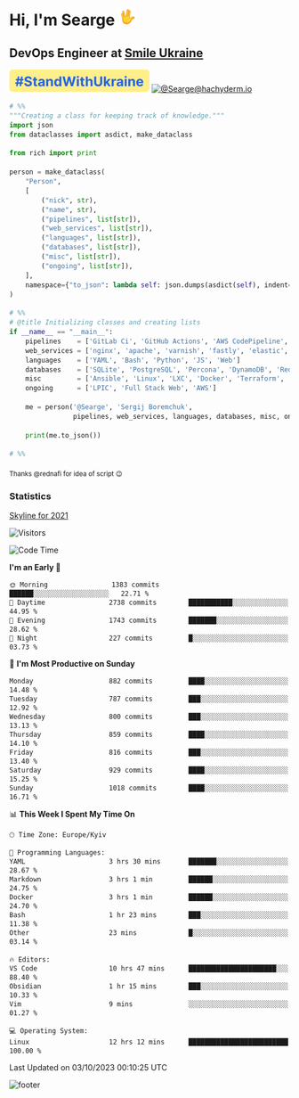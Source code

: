 # Hi, I'm Searge <img src="images/vulcan.webp" style="display: inline-block; margin: 0; height: 2rem" alt="Vulcan salute" />

## DevOps Engineer at [Smile Ukraine](https://smile-ukraine.com/en)

[![Stand With Ukraine](https://raw.githubusercontent.com/vshymanskyy/StandWithUkraine/main/badges/StandWithUkraine.svg)](https://stand-with-ukraine.pp.ua)
<a rel="me" href="https://hachyderm.io/@Searge">![@Searge@hachyderm.io](https://img.shields.io/badge/-@Searge-%232B90D9?logo=mastodon&logoColor=white)</a>

```python
# %%
"""Creating a class for keeping track of knowledge."""
import json
from dataclasses import asdict, make_dataclass

from rich import print

person = make_dataclass(
    "Person",
    [
        ("nick", str),
        ("name", str),
        ("pipelines", list[str]),
        ("web_services", list[str]),
        ("languages", list[str]),
        ("databases", list[str]),
        ("misc", list[str]),
        ("ongoing", list[str]),
    ],
    namespace={"to_json": lambda self: json.dumps(asdict(self), indent=4)},
)

# %%
# @title Initializing classes and creating lists
if __name__ == "__main__":
    pipelines    = ['GitLab Ci', 'GitHub Actions', 'AWS CodePipeline', 'Jenkins']
    web_services = ['nginx', 'apache', 'varnish', 'fastly', 'elastic', 'solr']
    languages    = ['YAML', 'Bash', 'Python', 'JS', 'Web']
    databases    = ['SQLite', 'PostgreSQL', 'Percona', 'DynamoDB', 'Redis']
    misc         = ['Ansible', 'Linux', 'LXC', 'Docker', 'Terraform', 'AWS']
    ongoing      = ['LPIC', 'Full Stack Web', 'AWS']

    me = person('@Searge', 'Sergij Boremchuk',
                pipelines, web_services, languages, databases, misc, ongoing)

    print(me.to_json())

# %%

```

<sub>Thanks @rednafi for idea of script :wink:</sub>

### Statistics

[Skyline for 2021](https://skyline.github.com/Searge/2021)

![Visitors](https://komarev.com/ghpvc/?username=searge&label=Profile%20views&color=0e75b6&style=flat) 
<!--START_SECTION:waka-->
![Code Time](http://img.shields.io/badge/Code%20Time-2%2C246%20hrs%2016%20mins-blue)

**I'm an Early 🐤** 

```text
🌞 Morning                1383 commits        ██████░░░░░░░░░░░░░░░░░░░   22.71 % 
🌆 Daytime                2738 commits        ███████████░░░░░░░░░░░░░░   44.95 % 
🌃 Evening                1743 commits        ███████░░░░░░░░░░░░░░░░░░   28.62 % 
🌙 Night                  227 commits         █░░░░░░░░░░░░░░░░░░░░░░░░   03.73 % 
```
📅 **I'm Most Productive on Sunday** 

```text
Monday                   882 commits         ████░░░░░░░░░░░░░░░░░░░░░   14.48 % 
Tuesday                  787 commits         ███░░░░░░░░░░░░░░░░░░░░░░   12.92 % 
Wednesday                800 commits         ███░░░░░░░░░░░░░░░░░░░░░░   13.13 % 
Thursday                 859 commits         ████░░░░░░░░░░░░░░░░░░░░░   14.10 % 
Friday                   816 commits         ███░░░░░░░░░░░░░░░░░░░░░░   13.40 % 
Saturday                 929 commits         ████░░░░░░░░░░░░░░░░░░░░░   15.25 % 
Sunday                   1018 commits        ████░░░░░░░░░░░░░░░░░░░░░   16.71 % 
```


📊 **This Week I Spent My Time On** 

```text
🕑︎ Time Zone: Europe/Kyiv

💬 Programming Languages: 
YAML                     3 hrs 30 mins       ███████░░░░░░░░░░░░░░░░░░   28.67 % 
Markdown                 3 hrs 1 min         ██████░░░░░░░░░░░░░░░░░░░   24.75 % 
Docker                   3 hrs 1 min         ██████░░░░░░░░░░░░░░░░░░░   24.70 % 
Bash                     1 hr 23 mins        ███░░░░░░░░░░░░░░░░░░░░░░   11.38 % 
Other                    23 mins             █░░░░░░░░░░░░░░░░░░░░░░░░   03.14 % 

🔥 Editors: 
VS Code                  10 hrs 47 mins      ██████████████████████░░░   88.40 % 
Obsidian                 1 hr 15 mins        ███░░░░░░░░░░░░░░░░░░░░░░   10.33 % 
Vim                      9 mins              ░░░░░░░░░░░░░░░░░░░░░░░░░   01.27 % 

💻 Operating System: 
Linux                    12 hrs 12 mins      █████████████████████████   100.00 % 
```


 Last Updated on 03/10/2023 00:10:25 UTC
<!--END_SECTION:waka-->

![footer](https://capsule-render.vercel.app/api?type=waving&color=gradient&customColorList=14,21&height=82&section=footer)
